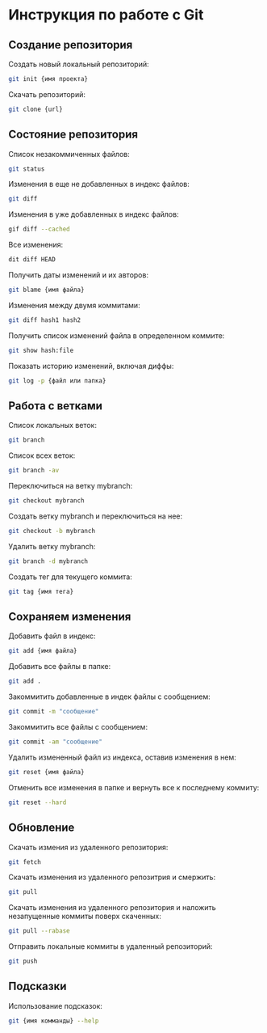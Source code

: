 # Инструкция по работе с Git

## Создание репозитория

Создать новый локальный репозиторий:
```sh
git init {имя проекта}
```

Скачать репозиторий:
```sh
git clone {url}
```

## Состояние репозитория

Список незакоммиченных файлов:
``` sh
git status
```

Изменения в еще не добавленных в индекс файлов:
```sh
git diff
```

Изменения в уже добавленных в индекс файлов:
```sh
gif diff --cached
```

Все изменения:
```sh
dit diff HEAD
```

Получить даты изменений и их авторов:
```sh
git blame {имя файла}
```

Изменения между двумя коммитами:
```sh
git diff hash1 hash2
```

Получить список изменений файла в определенном коммите:
```sh
git show hash:file
```

Показать историю изменений, включая диффы:
```sh
git log -p {файл или папка}
```
## Работа с ветками

Список локальных веток:
```sh
git branch
```

Список всех веток:
```sh
git branch -av
```

Переключиться на ветку mybranch:
```sh
git checkout mybranch
```

Создать ветку mybranch и переключиться на нее:
```sh
git checkout -b mybranch
```

Удалить ветку mybranch:
```sh
git branch -d mybranch
```

Создать тег для текущего коммита:
```sh
git tag {имя тега}
```

## Сохраняем изменения

Добавить файл в индекс:
```sh
git add {имя файла}
```

Добавить все файлы в папке:
```sh
git add .
```

Закоммитить добавленные в индек файлы с сообщением:
```sh
git commit -m "сообщение"
```

Закоммитить все файлы с сообщением:
```sh
git commit -am "сообщение"
```

Удалить измененный файл из индекса, оставив изменения в нем:
```sh
git reset {имя файла}
```

Отменить все изменения в папке и вернуть все к последнему коммиту:
```sh
git reset --hard
```

## Обновление

Скачать измения из удаленного репозитория:
```sh
git fetch
```

Cкачать изменения из удаленного репозитрия и смержить:
```sh
git pull
```

Скачать изменения из удаленного репозитория и наложить незапущенные коммиты поверх скаченных:
```sh
git pull --rabase
```

Отправить локальные коммиты в удаленный репозиторий:
```sh
git push
```

## Подсказки

Использование подсказок:
```sh
git {имя комманды} --help
```